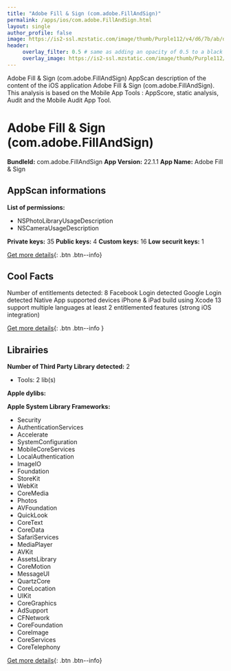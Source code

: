 ```yaml
---
title: "Adobe Fill & Sign (com.adobe.FillAndSign)"
permalink: /apps/ios/com.adobe.FillAndSign.html
layout: single
author_profile: false
image: https://is2-ssl.mzstatic.com/image/thumb/Purple112/v4/d6/7b/ab/d67babc7-585a-945a-9ac0-1e9b4eaa6666/AppIcon-1x_U007emarketing-0-7-0-85-220.png/512x512bb.jpg
header: 
     overlay_filter: 0.5 # same as adding an opacity of 0.5 to a black background
     overlay_image: https://is2-ssl.mzstatic.com/image/thumb/Purple112/v4/d6/7b/ab/d67babc7-585a-945a-9ac0-1e9b4eaa6666/AppIcon-1x_U007emarketing-0-7-0-85-220.png/512x512bb.jpg
---
```

Adobe Fill & Sign (com.adobe.FillAndSign) AppScan description of the content of the iOS application Adobe Fill & Sign (com.adobe.FillAndSign). This analysis is based on the Mobile App Tools : AppScore, static analysis, Audit and the Mobile Audit App Tool.

# Adobe Fill & Sign (com.adobe.FillAndSign)

**BundleId:** com.adobe.FillAndSign
**App Version:** 22.1.1
**App Name:** Adobe Fill & Sign


## AppScan informations 

**List of permissions:** 
- NSPhotoLibraryUsageDescription
- NSCameraUsageDescription
  
  
**Private keys:** 35
**Public keys:** 4
**Custom keys:** 16
**Low securit keys:** 1
  
[Get more details](/pricing.html){: .btn .btn--info}

## Cool Facts

Number of entitlements detected: 8
Facebook Login detected
Google Login detected
Native App
supported devices iPhone & iPad
build using Xcode 13
support multiple languages
at least 2 entitlemented features (strong iOS integration)
  
[Get more details](/pricing.html){: .btn .btn--info }

## Librairies 
**Number of Third Party Library detected:** 2
- Tools: 2 lib(s)


**Apple dylibs:**


**Apple System Library Frameworks:**
- Security
- AuthenticationServices
- Accelerate
- SystemConfiguration
- MobileCoreServices
- LocalAuthentication
- ImageIO
- Foundation
- StoreKit
- WebKit
- CoreMedia
- Photos
- AVFoundation
- QuickLook
- CoreText
- CoreData
- SafariServices
- MediaPlayer
- AVKit
- AssetsLibrary
- CoreMotion
- MessageUI
- QuartzCore
- CoreLocation
- UIKit
- CoreGraphics
- AdSupport
- CFNetwork
- CoreFoundation
- CoreImage
- CoreServices
- CoreTelephony


  
[Get more details](/pricing.html){: .btn .btn--info}

